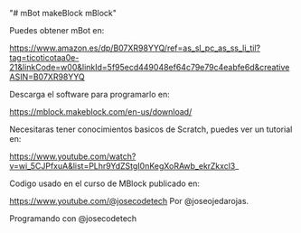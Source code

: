 "# mBot makeBlock mBlock"

Puedes obtener mBot en:

https://www.amazon.es/dp/B07XR98YYQ/ref=as_sl_pc_as_ss_li_til?tag=ticoticotaa0e-21&linkCode=w00&linkId=5f95ecd449048ef64c79e79c4eabfe6d&creativeASIN=B07XR98YYQ

Descarga el software para programarlo en:

https://mblock.makeblock.com/en-us/download/

Necesitaras tener conocimientos basicos de Scratch, puedes ver un tutorial en:

https://www.youtube.com/watch?v=wi_5CJPfxuA&list=PLhr9YdZStgI0nKegXoRAwb_ekrZkxcl3_

Codigo usado en el curso de MBlock publicado en:

https://www.youtube.com/@josecodetech
Por @joseojedarojas.

Programando con @josecodetech
